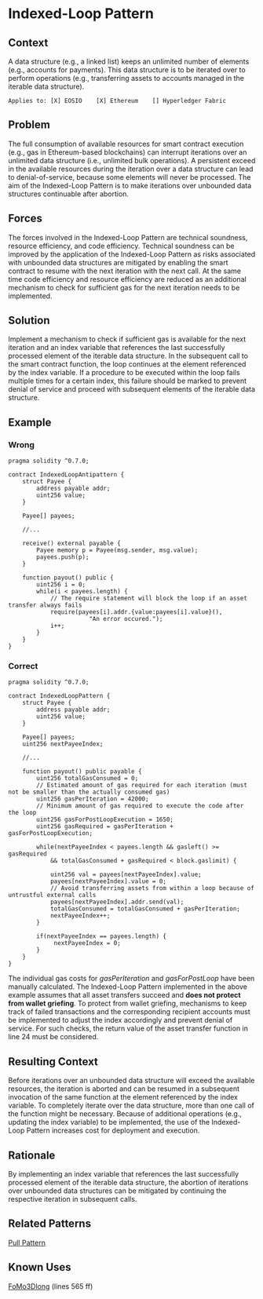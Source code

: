 # Indexed-Loop Pattern

## Context
A data structure (e.g., a linked list) keeps an unlimited number of elements (e.g., accounts for payments). This data structure is to be iterated over to perform operations (e.g., transferring assets to accounts managed in the iterable data structure).

``Applies to: [X] EOSIO    [X] Ethereum    [] Hyperledger Fabric``

## Problem
The full consumption of available resources for smart contract execution (e.g., gas in Ethereum-based blockchains) can interrupt iterations over an unlimited data structure (i.e., unlimited bulk operations). A persistent exceed in the available resources during the iteration over a data structure can lead to denial-of-service, because some elements will never be processed. The aim of the Indexed-Loop Pattern is to make iterations over unbounded data structures continuable after abortion.

## Forces
The forces involved in the Indexed-Loop Pattern are technical soundness, resource efficiency, and code efficiency. Technical soundness can be improved by the application of the Indexed-Loop Pattern as risks associated with unbounded data structures are mitigated by enabling the smart contract to resume with the next iteration with the next call. At the same time code efficiency and resource efficiency are reduced as an additional mechanism to check for sufficient gas for the next iteration needs to be implemented.

## Solution
Implement a mechanism to check if sufficient gas is available for the next iteration and an index variable that references the last successfully processed element of the iterable data structure. In the subsequent call to the smart contract function, the loop continues at the element referenced by the index variable. If a procedure to be executed within the loop fails multiple times for a certain index, this failure should be marked to prevent denial of service and proceed with subsequent elements of the iterable data structure.

## Example
### Wrong
```Solidity
pragma solidity ^0.7.0;

contract IndexedLoopAntipattern {
    struct Payee {
        address payable addr;
        uint256 value;
    }
    
    Payee[] payees;
    
    //...
    
    receive() external payable {
        Payee memory p = Payee(msg.sender, msg.value);
        payees.push(p);
    }
    
    function payout() public {
        uint256 i = 0;
        while(i < payees.length) {
            // The require statement will block the loop if an asset transfer always fails
            require(payees[i].addr.{value:payees[i].value}(),
                       "An error occured.");
            i++;
        }
    }
}

```
### Correct
```Solidity
pragma solidity ^0.7.0;

contract IndexedLoopPattern {
    struct Payee {
        address payable addr;
        uint256 value;
    }

    Payee[] payees;
    uint256 nextPayeeIndex;
    
    //...
    
    function payout() public payable {
        uint256 totalGasConsumed = 0;
        // Estimated amount of gas required for each iteration (must not be smaller than the actually consumed gas)
        uint256 gasPerIteration = 42000;
        // Minimum amount of gas required to execute the code after the loop
        uint256 gasForPostLoopExecution = 1650;
        uint256 gasRequired = gasPerIteration + gasForPostLoopExecution;

        while(nextPayeeIndex < payees.length && gasleft() >= gasRequired
            && totalGasConsumed + gasRequired < block.gaslimit) {

            uint256 val = payees[nextPayeeIndex].value;
            payees[nextPayeeIndex].value = 0;
            // Avoid transferring assets from within a loop because of untrustful external calls
            payees[nextPayeeIndex].addr.send(val);
            totalGasConsumed = totalGasConsumed + gasPerIteration;
            nextPayeeIndex++;
        }
        
        if(nextPayeeIndex == payees.length) {
             nextPayeeIndex = 0;
        }
    }
}
```
The individual gas costs for _gasPerIteration_ and _gasForPostLoop_ have been manually calculated. The Indexed-Loop Pattern implemented in the above example assumes that all asset transfers succeed and **does not protect from wallet griefing**. To protect from wallet griefing, mechanisms to keep track of failed transactions and the corresponding recipient accounts must be implemented to adjust the index accordingly and prevent denial of service. For such checks, the return value of the asset transfer function in line 24 must be considered.

## Resulting Context
Before iterations over an unbounded data structure will exceed the available resources, the iteration is aborted and can be resumed in a subsequent invocation of the same function at the element referenced by the index variable. To completely iterate over the data structure, more than one call of the function might be necessary. Because of additional operations (e.g., updating the index variable) to be implemented, the use of the Indexed-Loop Pattern increases cost for deployment and execution.

## Rationale
By implementing an index variable that references the last successfully processed element of the iterable data structure, the abortion of iterations over unbounded data structures can be mitigated by continuing the respective iteration in subsequent calls.

## Related Patterns
[Pull Pattern](/Design%20Patterns/Pull%20Pattern/README.md#context)

## Known Uses
[FoMo3Dlong](https://etherscan.io/address/0xa62142888aba8370742be823c1782d17a0389da1) (lines 565 ff)
